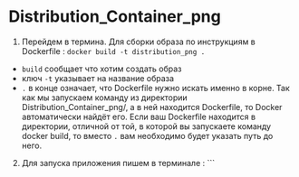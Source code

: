 # Distribution_Container_png
1. Перейдем в термина. Для сборки образа по инструкциям в Dockerfile : ```docker build -t distribution_png .```  
* ```build``` сообщает что хотим создать образ
* ключ ```-t``` указывает на название образа
* ```.``` в конце означает, что Dockerfile нужно искать именно в корне. Так как мы запускаем команду из директории Distribution_Container_png/, а в ней находится Dockerfile, то Docker автоматически найдёт его. Если ваш Dockerfile находится в директории, отличной от той, в которой вы запускаете команду docker build, то вместо ```.``` вам необходимо будет указать путь до него.
 
2. Для запуска приложения пишем в терминале : ```
